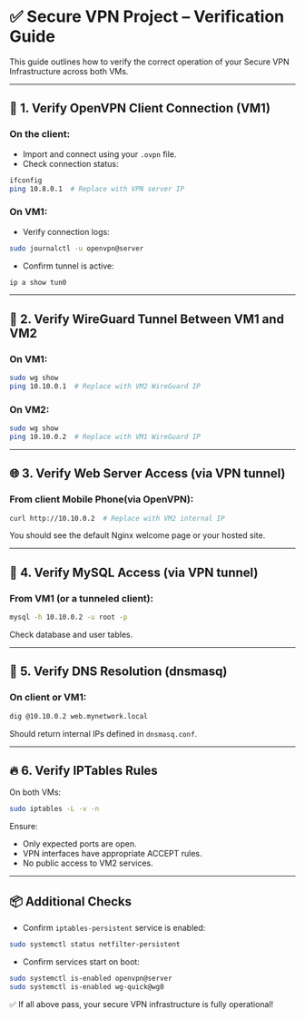 # ✅ Secure VPN Project – Verification Guide

This guide outlines how to verify the correct operation of your Secure VPN Infrastructure across both VMs.

---

## 🔌 1. Verify OpenVPN Client Connection (VM1)

### On the client:
- Import and connect using your `.ovpn` file.
- Check connection status:
```bash
ifconfig
ping 10.8.0.1  # Replace with VPN server IP
```

### On VM1:
- Verify connection logs:
```bash
sudo journalctl -u openvpn@server
```
- Confirm tunnel is active:
```bash
ip a show tun0
```

---

## 🔐 2. Verify WireGuard Tunnel Between VM1 and VM2

### On VM1:
```bash
sudo wg show
ping 10.10.0.1  # Replace with VM2 WireGuard IP
```

### On VM2:
```bash
sudo wg show
ping 10.10.0.2  # Replace with VM1 WireGuard IP
```

---

## 🌐 3. Verify Web Server Access (via VPN tunnel)

### From client Mobile Phone(via OpenVPN):
```bash
curl http://10.10.0.2  # Replace with VM2 internal IP
```

You should see the default Nginx welcome page or your hosted site.

---

## 🧬 4. Verify MySQL Access (via VPN tunnel)

### From VM1 (or a tunneled client):
```bash
mysql -h 10.10.0.2 -u root -p
```

Check database and user tables.

---

## 📡 5. Verify DNS Resolution (dnsmasq)

### On client or VM1:
```bash
dig @10.10.0.2 web.mynetwork.local
```

Should return internal IPs defined in `dnsmasq.conf`.

---

## 🔥 6. Verify IPTables Rules

On both VMs:
```bash
sudo iptables -L -v -n
```

Ensure:
- Only expected ports are open.
- VPN interfaces have appropriate ACCEPT rules.
- No public access to VM2 services.

---

## 📦 Additional Checks

- Confirm `iptables-persistent` service is enabled:
```bash
sudo systemctl status netfilter-persistent
```

- Confirm services start on boot:
```bash
sudo systemctl is-enabled openvpn@server
sudo systemctl is-enabled wg-quick@wg0
```

✅ If all above pass, your secure VPN infrastructure is fully operational!
